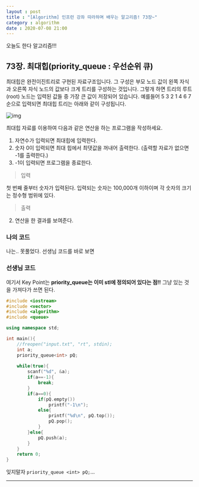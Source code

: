 ```yaml
---
layout : post
title : "[Algorithm] 인프런 강좌 따라하며 배우는 알고리즘! 73장~"
category : algorithm
date : 2020-07-08 21:00
---
```


오늘도 한다 알고리즘!!!

## 73장. 최대힙(priority_queue : 우선순위 큐)

최대힙은 완전이진트리로 구현된 자료구조입니다. 그 구성은 부모 노드 값이 왼쪽 자식과 오른쪽 자식 노드의 값보다 크게 트리를 구성하는 것입니다. 그렇개 하면 트리의 루트(root) 노드는 입력된 값들 중 가장 큰 값이 저장되어 있습니다. 예를들어 5 3 2 1 4 6 7 순으로 입력되면 최대힙 트리는 아래와 같이 구성됩니다.

![img](https://img1.daumcdn.net/thumb/R1280x0/?scode=mtistory2&fname=https%3A%2F%2Fk.kakaocdn.net%2Fdn%2FcXm20R%2FbtqFrT3aCJY%2FuKrLYn7Qgnu0f8l97gul90%2Fimg.png)

최대힙 자료를 이용하여 다음과 같은 연산을 하는 프로그램을 작성하세요.

1) 자연수가 입력되면 최대힙에 입력한다.
2) 숫자 0이 입력되면 최대 힙에서 최댓값을 꺼내어 출력한다. (출력할 자료가 없으면 -1를 출력한다.)
3) -1이 입력되면 프로그램을 종료한다.

> 입력

첫 번째 줄부터 숫자가 입력된다. 입력되는 숫자는 100,000개 이하이며 각 숫자의 크기는 정수형 범위에 있다.

> 출력

2) 연산을 한 결과를 보여준다.

### 나의 코드

나는.. 못풀었다. 선생님 코드를 바로 보면

### 선생님 코드

여기서 Key Point는 **priority_queue는 이미 stl에 정의되어 있다는 점!!**
그냥 있는 것을 가져다가 쓰면 된다.

```c++
#include <iostream>
#include <vector>
#include <algorithm>
#include <queue>

using namespace std;

int main(){
    //freopen("input.txt", "rt", stdin);
    int a;
    priority_queue<int> pQ;
    
    while(true){
        scanf("%d", &a);
        if(a==-1){
            break;
        }
        if(a==0){
            if(pQ.empty())
                printf("-1\n");
            else{
                printf("%d\n", pQ.top());
                pQ.pop();
            }
        }else{
            pQ.push(a);
        }
    }
    return 0;
}
```

잊지말자 `priority_queue <int> pQ;`...


---
